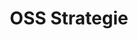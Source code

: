 ---
slug: "/grundlagen/oss-strategie"
title: "OSS Strategie"
category: "Grundlagen"
sorting: 4
presentation: "https://onedrive.live.com/embed?resid=77FF6CBF13D23430%21108822&authkey=%21ACH6bdeQ0UL0i9c&em=2&wdAr=1.6"
preview: true
sources:
    - title: 'Liste aller Quellen'
      url: ''
---